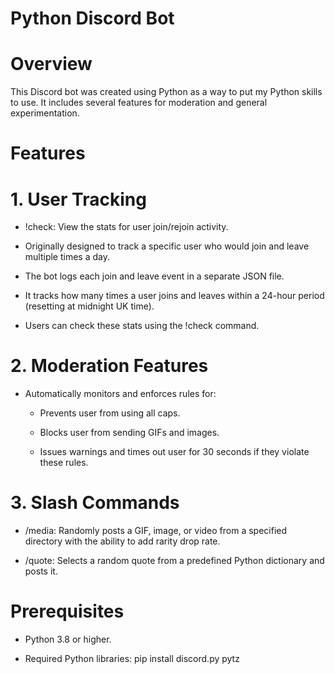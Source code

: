# Python Discord Bot


# Overview

This Discord bot was created using Python as a way to put my Python skills to use. It includes several features for moderation and general experimentation.


# Features

# 1. User Tracking

* !check: View the stats for user join/rejoin activity.
  
* Originally designed to track a specific user who would join and leave multiple times a day.

* The bot logs each join and leave event in a separate JSON file.

* It tracks how many times a user joins and leaves within a 24-hour period (resetting at midnight UK time).

* Users can check these stats using the !check command.
 
   
 
# 2. Moderation Features

* Automatically monitors and enforces rules for:

  * Prevents user from using all caps.

  * Blocks user from sending GIFs and images.

  * Issues warnings and times out user for 30 seconds if they violate these rules.
 
     
 
# 3. Slash Commands

* /media: Randomly posts a GIF, image, or video from a specified directory with the ability to add rarity drop rate.

* /quote: Selects a random quote from a predefined Python dictionary and posts it.
 
 
 
 
 
# Prerequisites

* Python 3.8 or higher.

* Required Python libraries: pip install discord.py pytz



































